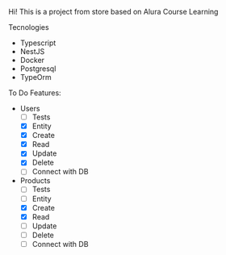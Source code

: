 Hi! This is a project from store based on Alura Course Learning


Tecnologies
- Typescript
- NestJS
- Docker
- Postgresql
- TypeOrm

To Do Features:
  - Users
     - [ ] Tests
     - [x] Entity
     - [x] Create
     - [x] Read
     - [x] Update
     - [x] Delete
     - [ ] Connect with DB
  - Products
     - [ ] Tests
     - [ ] Entity
     - [x] Create
     - [x] Read
     - [ ] Update
     - [ ] Delete
     - [ ] Connect with DB
